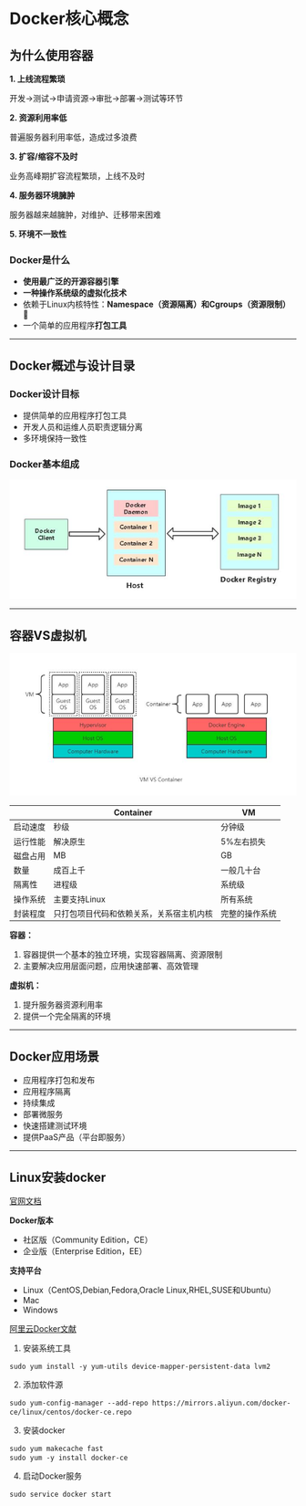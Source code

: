 # Docker核心概念

## 为什么使用容器

**1. 上线流程繁琐**

开发->测试->申请资源->审批->部署->测试等环节

**2. 资源利用率低**

普遍服务器利用率低，造成过多浪费 

**3. 扩容/缩容不及时** 

业务高峰期扩容流程繁琐，上线不及时 

**4. 服务器环境臃肿**

服务器越来越臃肿，对维护、迁移带来困难

**5. 环境不一致性**

### Docker是什么

- **使用最广泛的开源容器引擎**
- **一种操作系统级的虚拟化技术**
- 依赖于Linux内核特性：**Namespace（资源隔离）**和**Cgroups（资源限制）**   
- 一个简单的应用程序**打包工具**

---

## Docker概述与设计目录

### Docker设计目标

- 提供简单的应用程序打包工具
- 开发人员和运维人员职责逻辑分离
- 多环境保持一致性

### Docker基本组成

![docker组成](../../../_media/docker-01.jpg)

---

## 容器VS虚拟机

![容器VS虚拟机](../../../_media/containervsvm.jpg)

|          | Container                                | VM             |
| -------- | ---------------------------------------- | -------------- |
| 启动速度 | 秒级                                     | 分钟级         |
| 运行性能 | 解决原生                                 | 5%左右损失     |
| 磁盘占用 | MB                                       | GB             |
| 数量     | 成百上千                                 | 一般几十台     |
| 隔离性   | 进程级                                   | 系统级         |
| 操作系统 | 主要支持Linux                            | 所有系统       |
| 封装程度 | 只打包项目代码和依赖关系，关系宿主机内核 | 完整的操作系统 |

**容器：**
1. 容器提供一个基本的独立环境，实现容器隔离、资源限制
2. 主要解决应用层面问题，应用快速部署、高效管理

**虚拟机：**
1. 提升服务器资源利用率
2. 提供一个完全隔离的环境

---

## Docker应用场景

- 应用程序打包和发布 
- 应用程序隔离 
- 持续集成 
- 部署微服务 
- 快速搭建测试环境 
- 提供PaaS产品（平台即服务）

---

## Linux安装docker

[官网文档](https://docs.docker.com/)

**Docker版本**
- 社区版（Community Edition，CE） 
- 企业版（Enterprise Edition，EE）

**支持平台**
- Linux（CentOS,Debian,Fedora,Oracle Linux,RHEL,SUSE和Ubuntu）
- Mac 
- Windows

[阿里云Docker文献](https://developer.aliyun.com/mirror/docker-ce)

1. 安装系统工具
```shell
sudo yum install -y yum-utils device-mapper-persistent-data lvm2
```

2. 添加软件源
```shell
sudo yum-config-manager --add-repo https://mirrors.aliyun.com/docker-ce/linux/centos/docker-ce.repo
```

3. 安装docker
```shell
sudo yum makecache fast
sudo yum -y install docker-ce
```

4. 启动Docker服务
```shell
sudo service docker start
```
